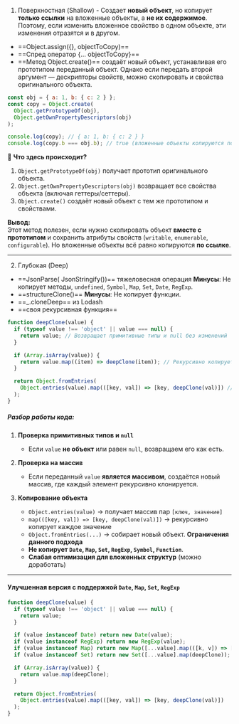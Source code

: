 1)  Поверхностная (Shallow) - Создает **новый объект**, но копирует **только ссылки** на вложенные объекты, а **не их содержимое**. Поэтому, если изменить вложенное свойство в одном объекте, эти изменения отразятся и в другом.
- ==Object.assign({}, objectToCopy)==
- ==Спред оператор {… objectToCopy}==
- ==Метод Object.create()== создаёт новый объект, устанавливая его прототипом переданный объект. Однако если передать второй аргумент — дескрипторы свойств, можно скопировать и свойства оригинального объекта.
```js
const obj = { a: 1, b: { c: 2 } };
const copy = Object.create(
  Object.getPrototypeOf(obj), 
  Object.getOwnPropertyDescriptors(obj)
);

console.log(copy); // { a: 1, b: { c: 2 } }
console.log(copy.b === obj.b); // true (вложенные объекты копируются по ссылке)

```

🔹 **Что здесь происходит?**

1. `Object.getPrototypeOf(obj)` получает прототип оригинального объекта.
2. `Object.getOwnPropertyDescriptors(obj)` возвращает все свойства объекта (включая геттеры/сеттеры).
3. `Object.create()` создаёт новый объект с тем же прототипом и свойствами.

**Вывод:**  
Этот метод полезен, если нужно скопировать объект **вместе с прототипом** и сохранить атрибуты свойств (`writable`, `enumerable`, `configurable`). Но вложенные объекты всё равно копируются **по ссылке**.

---
2) Глубокая (Deep)
- ==JsonParse( JsonStringify())== тяжеловесная операция **Минусы**: Не копирует методы, `undefined`, `Symbol`, `Map`, `Set`, `Date`, `RegExp`.
- ==structureClone()== **Минусы**: Не копирует функции.
- ==_.cloneDeep== из Lodash
- ==своя рекурсивная функция==

```js
function deepClone(value) {
  if (typeof value !== 'object' || value === null) {
    return value; // Возвращает примитивные типы и null без изменений
  }

  if (Array.isArray(value)) {
    return value.map((item) => deepClone(item)); // Рекурсивно копирует массив
  }

  return Object.fromEntries(
    Object.entries(value).map(([key, val]) => [key, deepClone(val)]) // Рекурсивно копирует объект
  );
}

```
##### **Разбор работы кода:**

1. **Проверка примитивных типов и `null`**
    
    - Если `value` **не объект** или равен `null`, возвращаем его как есть.
2. **Проверка на массив**
    
    - Если переданный `value` **является массивом**, создаётся новый массив, где каждый элемент рекурсивно клонируется.
3. **Копирование объекта**
    
    - `Object.entries(value)` → получает массив пар `[ключ, значение]`
    - `map(([key, val]) => [key, deepClone(val)])` → рекурсивно копирует каждое значение
    - `Object.fromEntries(...)` → собирает новый объект.
	 **Ограничения данного подхода**
	- **Не копирует `Date`, `Map`, `Set`, `RegExp`, `Symbol`, `Function`**.
	- **Слабая оптимизация для вложенных структур** (можно доработать)

---

#### Улучшенная версия с поддержкой `Date`, `Map`, `Set`, `RegExp`

```js
function deepClone(value) {
  if (typeof value !== 'object' || value === null) {
    return value;
  }

  if (value instanceof Date) return new Date(value);
  if (value instanceof RegExp) return new RegExp(value);
  if (value instanceof Map) return new Map([...value].map(([k, v]) => [k, deepClone(v)]));
  if (value instanceof Set) return new Set([...value].map(deepClone));

  if (Array.isArray(value)) {
    return value.map(deepClone);
  }

  return Object.fromEntries(
    Object.entries(value).map(([key, val]) => [key, deepClone(val)])
  );
}

```